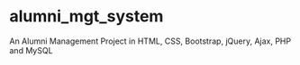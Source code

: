 # alumni_mgt_system
An Alumni Management Project in HTML, CSS, Bootstrap, jQuery, Ajax, PHP and MySQL
